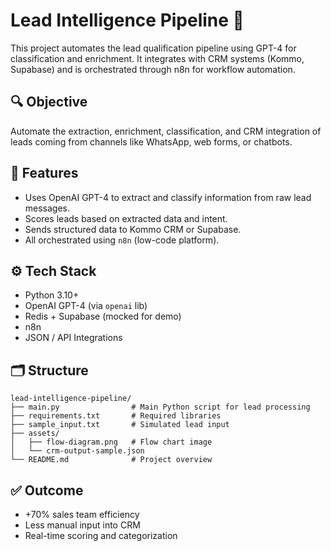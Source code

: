 # Lead Intelligence Pipeline 🚀

This project automates the lead qualification pipeline using GPT-4 for classification and enrichment. It integrates with CRM systems (Kommo, Supabase) and is orchestrated through n8n for workflow automation.

## 🔍 Objective
Automate the extraction, enrichment, classification, and CRM integration of leads coming from channels like WhatsApp, web forms, or chatbots.

## 🧠 Features
- Uses OpenAI GPT-4 to extract and classify information from raw lead messages.
- Scores leads based on extracted data and intent.
- Sends structured data to Kommo CRM or Supabase.
- All orchestrated using `n8n` (low-code platform).

## ⚙️ Tech Stack
- Python 3.10+
- OpenAI GPT-4 (via `openai` lib)
- Redis + Supabase (mocked for demo)
- n8n
- JSON / API Integrations

## 🗂️ Structure
```
lead-intelligence-pipeline/
├── main.py                # Main Python script for lead processing
├── requirements.txt       # Required libraries
├── sample_input.txt       # Simulated lead input
├── assets/
│   ├── flow-diagram.png   # Flow chart image
│   └── crm-output-sample.json
└── README.md              # Project overview
```

## ✅ Outcome
- +70% sales team efficiency
- Less manual input into CRM
- Real-time scoring and categorization

